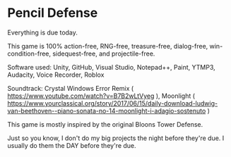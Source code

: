# Pencil Defense
Everything is due today. 

This game is 100% action-free, RNG-free, treasure-free, dialog-free, win-condition-free, sidequest-free, and projectile-free. 

Software used: Unity, GitHub, Visual Studio, Notepad++, Paint, YTMP3, Audacity, Voice Recorder, Roblox

Soundtrack: Crystal Windows Error Remix ( https://www.youtube.com/watch?v=B7B2wLtVyeg ), Moonlight ( https://www.yourclassical.org/story/2017/06/15/daily-download-ludwig-van-beethoven--piano-sonata-no-14-moonlight-i-adagio-sostenuto )

This game is mostly inspired by the original Bloons Tower Defense. 

Just so you know, I don't do my big projects the night before they're due. I usually do them the DAY before they're due. 